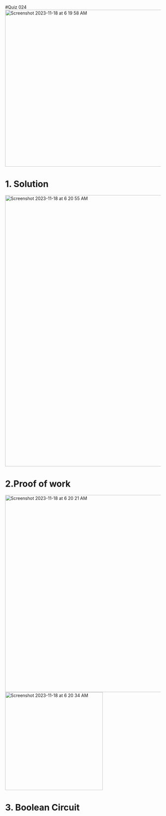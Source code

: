 #Quiz 024
<img width="506" alt="Screenshot 2023-11-18 at 6 19 58 AM" src="https://github.com/K-Schriber/Unit-2-Comp-Sci/assets/142757998/248e5195-f821-4e57-917b-6105c3d8bfad">



# 1. Solution
<img width="875" alt="Screenshot 2023-11-18 at 6 20 55 AM" src="https://github.com/K-Schriber/Unit-2-Comp-Sci/assets/142757998/b2364b54-4a23-4975-afe1-ff40b6541e2c">


# 2.Proof of work
<img width="636" alt="Screenshot 2023-11-18 at 6 20 21 AM" src="https://github.com/K-Schriber/Unit-2-Comp-Sci/assets/142757998/4433c6bc-2874-4629-855c-cc346201634e">

<img width="316" alt="Screenshot 2023-11-18 at 6 20 34 AM" src="https://github.com/K-Schriber/Unit-2-Comp-Sci/assets/142757998/1e704a94-8063-4a2f-8366-744b8d21f560">

# 3. Boolean Circuit 
